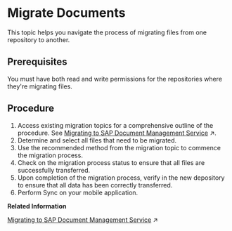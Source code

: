 <!-- loio924228d04d7d4b7e8e98a107ab20464e -->

# Migrate Documents

This topic helps you navigate the process of migrating files from one repository to another.



<a name="loio924228d04d7d4b7e8e98a107ab20464e__section_fns_xbn_2bc"/>

## Prerequisites

You must have both read and write permissions for the repositories where they're migrating files.



<a name="loio924228d04d7d4b7e8e98a107ab20464e__section_jwl_ybn_2bc"/>

## Procedure

1.  Access existing migration topics for a comprehensive outline of the procedure. See [Migrating to SAP Document Management Service](https://help.sap.com/viewer/8e5c8dd3350245848edf216bf176444c/Dev/en-US/2f448be6acf147b4ac3dc2fa0cd5341d.html "This topic describes the steps that you need to follow when migrating from SAP Document Center and Document Service in the Neo environment to SAP Document Management Service. You can also migrate across data centers in SAP Document Management Service.") :arrow_upper_right:.
2.  Determine and select all files that need to be migrated.
3.  Use the recommended method from the migration topic to commence the migration process.
4.  Check on the migration process status to ensure that all files are successfully transferred.
5.  Upon completion of the migration process, verify in the new depository to ensure that all data has been correctly transferred.
6.  Perform Sync on your mobile application.

**Related Information**  


[Migrating to SAP Document Management Service](https://help.sap.com/viewer/8e5c8dd3350245848edf216bf176444c/Dev/en-US/2f448be6acf147b4ac3dc2fa0cd5341d.html "This topic describes the steps that you need to follow when migrating from SAP Document Center and Document Service in the Neo environment to SAP Document Management Service. You can also migrate across data centers in SAP Document Management Service.") :arrow_upper_right:

